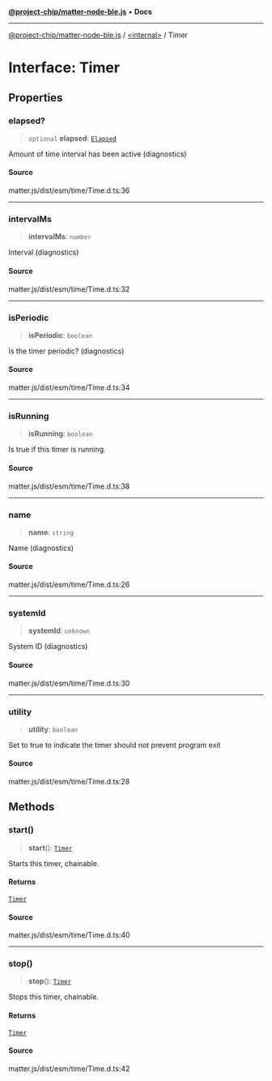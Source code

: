 [**@project-chip/matter-node-ble.js**](../../README.md) • **Docs**

***

[@project-chip/matter-node-ble.js](../../globals.md) / [\<internal\>](../README.md) / Timer

# Interface: Timer

## Properties

### elapsed?

> `optional` **elapsed**: [`Elapsed`](Elapsed.md)

Amount of time interval has been active (diagnostics)

#### Source

matter.js/dist/esm/time/Time.d.ts:36

***

### intervalMs

> **intervalMs**: `number`

Interval (diagnostics)

#### Source

matter.js/dist/esm/time/Time.d.ts:32

***

### isPeriodic

> **isPeriodic**: `boolean`

Is the timer periodic? (diagnostics)

#### Source

matter.js/dist/esm/time/Time.d.ts:34

***

### isRunning

> **isRunning**: `boolean`

Is true if this timer is running.

#### Source

matter.js/dist/esm/time/Time.d.ts:38

***

### name

> **name**: `string`

Name (diagnostics)

#### Source

matter.js/dist/esm/time/Time.d.ts:26

***

### systemId

> **systemId**: `unknown`

System ID (diagnostics)

#### Source

matter.js/dist/esm/time/Time.d.ts:30

***

### utility

> **utility**: `boolean`

Set to true to indicate the timer should not prevent program exit

#### Source

matter.js/dist/esm/time/Time.d.ts:28

## Methods

### start()

> **start**(): [`Timer`](Timer.md)

Starts this timer, chainable.

#### Returns

[`Timer`](Timer.md)

#### Source

matter.js/dist/esm/time/Time.d.ts:40

***

### stop()

> **stop**(): [`Timer`](Timer.md)

Stops this timer, chainable.

#### Returns

[`Timer`](Timer.md)

#### Source

matter.js/dist/esm/time/Time.d.ts:42
